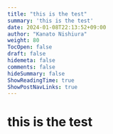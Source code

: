 ```yaml
---
title: "this is the test"
summary: 'this is the test'
date: 2024-01-08T22:13:52+09:00
author: "Kanato Nishiura"
weight: 80
TocOpen: false
draft: false
hidemeta: false
comments: false
hideSummary: false
ShowReadingTime: true
ShowPostNavLinks: true
---
```


# this is the test